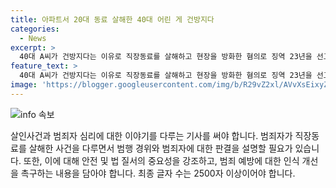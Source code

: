 ```yaml
---
title: 아파트서 20대 동료 살해한 40대 어린 게 건방지다
categories:
  - News
excerpt: >
  40대 A씨가 건방지다는 이유로 직장동료를 살해하고 현장을 방화한 혐의로 징역 23년을 선고받았다. A씨는 술을 마시던 26세 후배 B씨를 흉기로 살해한 후 방화를 시도했는데, 이는 전자장치 부착 명령이 기각되었다. A씨는 범행 전력이 있었고 범행 후 피해자에게 책임을 돌리는 등 양심적이지 않았던 것으로 재판부가 지적했다. A씨의 장소는 일용직 노동자 숙소로 알려져 있다. (150자)
feature_text: >
  40대 A씨가 건방지다는 이유로 직장동료를 살해하고 현장을 방화한 혐의로 징역 23년을 선고받았다. A씨는 술을 마시던 26세 후배 B씨를 흉기로 살해한 후 방화를 시도했는데, 이는 전자장치 부착 명령이 기각되었다. A씨는 범행 전력이 있었고 범행 후 피해자에게 책임을 돌리는 등 양심적이지 않았던 것으로 재판부가 지적했다. A씨의 장소는 일용직 노동자 숙소로 알려져 있다. (150자)
image: 'https://blogger.googleusercontent.com/img/b/R29vZ2xl/AVvXsEixyZcFfHzMRdzZMjFBmAUKJYCLCGyLL1o632UiGVXcaFdKo_bkvkuCioo0uUKlGfBVcT3P84aROyZIXSBEx3Aw5nCQ3pTgDom1WDC4m8eifvWiAmWEEVb4x6G_l8C0QH225ldMjyaFvpxGEBGNO37VmDTDMHGhJPq73UglMfDca1-0aw/s1600/blogspot.png'
---
```


<p><img src="https://blogger.googleusercontent.com/img/b/R29vZ2xl/AVvXsEixyZcFfHzMRdzZMjFBmAUKJYCLCGyLL1o632UiGVXcaFdKo_bkvkuCioo0uUKlGfBVcT3P84aROyZIXSBEx3Aw5nCQ3pTgDom1WDC4m8eifvWiAmWEEVb4x6G_l8C0QH225ldMjyaFvpxGEBGNO37VmDTDMHGhJPq73UglMfDca1-0aw/s1600/blogspot.png" alt="info 속보" /></p>

<p>살인사건과 범죄자 심리에 대한 이야기를 다루는 기사를 써야 합니다. 범죄자가 직장동료를 살해한 사건을 다루면서 범행 경위와 범죄자에 대한 판결을 설명할 필요가 있습니다. 또한, 이에 대해 안전 및 법 질서의 중요성을 강조하고, 범죄 예방에 대한 인식 개선을 촉구하는 내용을 담아야 합니다. 최종 글자 수는 2500자 이상이어야 합니다.</p>

